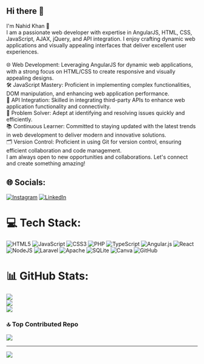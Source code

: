 ## Hi there 👋
I'm Nahid Khan 👋<br>I am a passionate web developer with expertise in AngularJS, HTML, CSS, JavaScript, AJAX, jQuery, and API integration. I enjoy crafting dynamic web applications and visually appealing interfaces that deliver excellent user experiences.<br><br>🌐 Web Development: Leveraging AngularJS for dynamic web applications, with a strong focus on HTML/CSS to create responsive and visually appealing designs.<br>🛠️ JavaScript Mastery: Proficient in implementing complex functionalities, DOM manipulation, and enhancing web application performance.<br>🔗 API Integration: Skilled in integrating third-party APIs to enhance web application functionality and connectivity.<br>🧩 Problem Solver: Adept at identifying and resolving issues quickly and efficiently.<br>📚 Continuous Learner: Committed to staying updated with the latest trends in web development to deliver modern and innovative solutions.<br>🗂️ Version Control: Proficient in using Git for version control, ensuring efficient collaboration and code management.<br>I am always open to new opportunities and collaborations. Let's connect and create something amazing!


## 🌐 Socials:
[![Instagram](https://img.shields.io/badge/Instagram-%23E4405F.svg?logo=Instagram&logoColor=white)](https://instagram.com/https://www.instagram.com/naahidk91?igsh=ZnVlYzlzcGtidnFu) [![LinkedIn](https://img.shields.io/badge/LinkedIn-%230077B5.svg?logo=linkedin&logoColor=white)](https://linkedin.com/in/https://www.linkedin.com/in/nahid-khan-019b5122a/) 

# 💻 Tech Stack:
![HTML5](https://img.shields.io/badge/html5-%23E34F26.svg?style=for-the-badge&logo=html5&logoColor=white) ![JavaScript](https://img.shields.io/badge/javascript-%23323330.svg?style=for-the-badge&logo=javascript&logoColor=%23F7DF1E) ![CSS3](https://img.shields.io/badge/css3-%231572B6.svg?style=for-the-badge&logo=css3&logoColor=white) ![PHP](https://img.shields.io/badge/php-%23777BB4.svg?style=for-the-badge&logo=php&logoColor=white) ![TypeScript](https://img.shields.io/badge/typescript-%23007ACC.svg?style=for-the-badge&logo=typescript&logoColor=white) ![Angular.js](https://img.shields.io/badge/angular.js-%23E23237.svg?style=for-the-badge&logo=angularjs&logoColor=white) ![React](https://img.shields.io/badge/react-%2320232a.svg?style=for-the-badge&logo=react&logoColor=%2361DAFB) ![NodeJS](https://img.shields.io/badge/node.js-6DA55F?style=for-the-badge&logo=node.js&logoColor=white) ![Laravel](https://img.shields.io/badge/laravel-%23FF2D20.svg?style=for-the-badge&logo=laravel&logoColor=white) ![Apache](https://img.shields.io/badge/apache-%23D42029.svg?style=for-the-badge&logo=apache&logoColor=white) ![SQLite](https://img.shields.io/badge/sqlite-%2307405e.svg?style=for-the-badge&logo=sqlite&logoColor=white) ![Canva](https://img.shields.io/badge/Canva-%2300C4CC.svg?style=for-the-badge&logo=Canva&logoColor=white) ![GitHub](https://img.shields.io/badge/github-%23121011.svg?style=for-the-badge&logo=github&logoColor=white)
# 📊 GitHub Stats:
![](https://github-readme-stats.vercel.app/api?username=nahidkhan9144&theme=dark&hide_border=false&include_all_commits=true&count_private=false)<br/>
![](https://github-readme-streak-stats.herokuapp.com/?user=nahidkhan9144&theme=dark&hide_border=false)<br/>
![](https://github-readme-stats.vercel.app/api/top-langs/?username=nahidkhan9144&theme=dark&hide_border=false&include_all_commits=true&count_private=false&layout=compact)

### 🔝 Top Contributed Repo
![](https://github-contributor-stats.vercel.app/api?username=nahidkhan9144&limit=5&theme=dark&combine_all_yearly_contributions=true)

---
[![](https://visitcount.itsvg.in/api?id=nahidkhan9144&icon=0&color=0)](https://visitcount.itsvg.in)

<!-- Proudly created with GPRM ( https://gprm.itsvg.in ) -->
